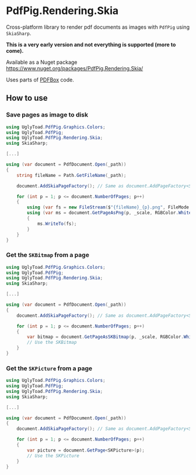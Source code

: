 # PdfPig.Rendering.Skia

Cross-platform library to render pdf documents as images with `PdfPig` using `SkiaSharp`.

**This is a very early version and not everything is supported (more to come).**

Available as a Nuget package https://www.nuget.org/packages/PdfPig.Rendering.Skia/

Uses parts of [PDFBox](https://github.com/apache/pdfbox) code.

## How to use
### Save pages as image to disk
```csharp
using UglyToad.PdfPig.Graphics.Colors;
using UglyToad.PdfPig;
using UglyToad.PdfPig.Rendering.Skia;
using SkiaSharp;

[...]

using (var document = PdfDocument.Open(_path))
{
	string fileName = Path.GetFileName(_path);

	document.AddSkiaPageFactory(); // Same as document.AddPageFactory<SKPicture, SkiaPageFactory>()

	for (int p = 1; p <= document.NumberOfPages; p++)
	{
		using (var fs = new FileStream($"{fileName}_{p}.png", FileMode.Create))
		using (var ms = document.GetPageAsPng(p, _scale, RGBColor.White))
		{
			ms.WriteTo(fs);
		}
	}
}
```

### Get the `SKBitmap` from a page
```csharp
using UglyToad.PdfPig.Graphics.Colors;
using UglyToad.PdfPig;
using UglyToad.PdfPig.Rendering.Skia;
using SkiaSharp;

[...]

using (var document = PdfDocument.Open(_path))
{
	document.AddSkiaPageFactory(); // Same as document.AddPageFactory<SKPicture, SkiaPageFactory>()

	for (int p = 1; p <= document.NumberOfPages; p++)
	{
		var bitmap = document.GetPageAsSKBitmap(p, _scale, RGBColor.White);
		// Use the SKBitmap
	}
}
```

### Get the `SKPicture` from a page
```csharp
using UglyToad.PdfPig.Graphics.Colors;
using UglyToad.PdfPig;
using UglyToad.PdfPig.Rendering.Skia;
using SkiaSharp;

[...]

using (var document = PdfDocument.Open(_path))
{
	document.AddSkiaPageFactory(); // Same as document.AddPageFactory<SKPicture, SkiaPageFactory>()

	for (int p = 1; p <= document.NumberOfPages; p++)
	{
		var picture = document.GetPage<SKPicture>(p);
		// Use the SKPicture
	}
}
```

